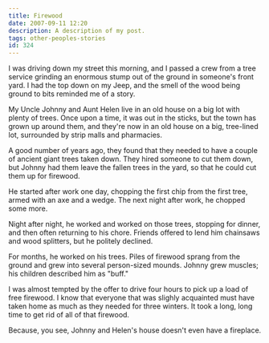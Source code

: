 ```yaml
---
title: Firewood
date: 2007-09-11 12:20
description: A description of my post.
tags: other-peoples-stories
id: 324
---
```

I was driving down my street this morning, and I passed a crew from a tree service grinding an enormous stump out of the ground in someone's front yard.  I had the top down on my Jeep, and the smell of the wood being ground to bits reminded me of a story.

My Uncle Johnny and Aunt Helen live in an old house on a big lot with plenty of trees.  Once upon a time, it was out in the sticks, but the town has grown up around them, and they're now in an old house on a big, tree-lined lot, surrounded by strip malls and pharmacies.

A good number of years ago, they found that they needed to have a couple of ancient giant trees taken down.  They hired someone to cut them down, but Johnny had them leave the fallen trees in the  yard, so that he could cut them up for firewood.

He started after work one day, chopping the first chip from the first tree, armed with an axe and a wedge.  The next night after work, he chopped some more.

Night after night, he worked and worked on those trees, stopping for dinner, and then often returning to his chore.  Friends offered to lend him chainsaws and wood splitters, but he politely declined.

For months, he worked on his trees.  Piles of firewood sprang from the ground and grew into several person-sized mounds.  Johnny grew muscles; his children described him as "buff."

I was almost tempted by the offer to drive four hours to pick up a load of free firewood.  I know that everyone that was slighly acquainted must have taken home as much as they needed for three winters.  It took a long, long time to get rid of all of that firewood.

Because, you see, Johnny and Helen's house doesn't even have a fireplace.